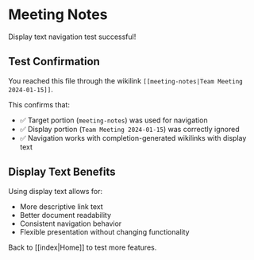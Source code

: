 # Meeting Notes

Display text navigation test successful!

## Test Confirmation

You reached this file through the wikilink `[[meeting-notes|Team Meeting 2024-01-15]]`.

This confirms that:
- ✅ Target portion (`meeting-notes`) was used for navigation
- ✅ Display portion (`Team Meeting 2024-01-15`) was correctly ignored
- ✅ Navigation works with completion-generated wikilinks with display text

## Display Text Benefits

Using display text allows for:
- More descriptive link text
- Better document readability  
- Consistent navigation behavior
- Flexible presentation without changing functionality

Back to [[index|Home]] to test more features.